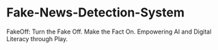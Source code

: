 # Fake-News-Detection-System
FakeOff: Turn the Fake Off. Make the Fact On. Empowering AI and Digital Literacy through Play.
